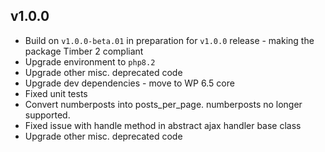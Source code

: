 ## v1.0.0

* Build on `v1.0.0-beta.01` in preparation for `v1.0.0` release - making the package Timber 2 compliant
* Upgrade environment to `php8.2`
* Upgrade other misc. deprecated code
* Upgrade dev dependencies - move to WP 6.5 core
* Fixed unit tests
* Convert numberposts into posts_per_page. numberposts no longer supported.
* Fixed issue with handle method in abstract ajax handler base class
* Upgrade other misc. deprecated code
